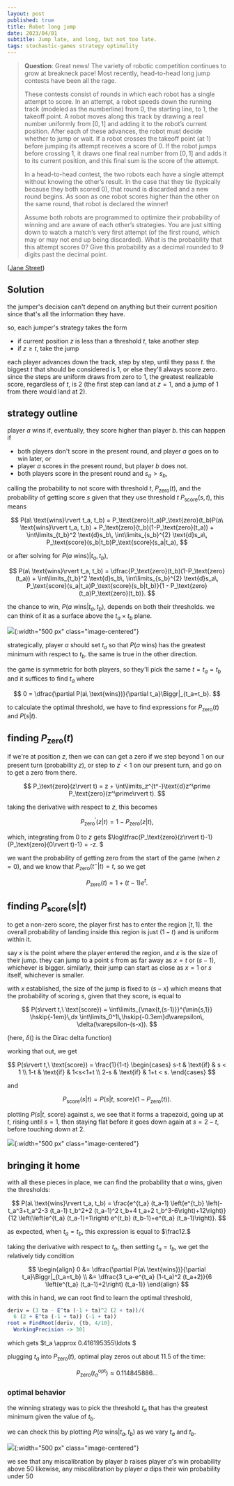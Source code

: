 ```yaml
---
layout: post
published: true
title: Robot long jump
date: 2023/04/01
subtitle: Jump late, and long, but not too late.
tags: stochastic-games strategy optimality 
---
```


>**Question**: Great news! The variety of robotic competition continues to grow at breakneck pace! Most recently, head-to-head long jump contests have been all the rage.
>
>These contests consist of rounds in which each robot has a single attempt to score. In an attempt, a robot speeds down the running track (modeled as the numberline) from $0,$ the starting line, to $1,$ the takeoff point. A robot moves along this track by drawing a real number uniformly from $\left[0,1\right]$ and adding it to the robot’s current position. After each of these advances, the robot must decide whether to jump or wait. If a robot crosses the takeoff point (at $1$) before jumping its attempt receives a score of $0.$ If the robot jumps before crossing $1,$ it draws one final real number from $\left[0,1\right]$ and adds it to its current position, and this final sum is the score of the attempt.
>
>In a head-to-head contest, the two robots each have a single attempt without knowing the other’s result. In the case that they tie (typically because they both scored $0$), that round is discarded and a new round begins. As soon as one robot scores higher than the other on the same round, that robot is declared the winner!
>
>Assume both robots are programmed to optimize their probability of winning and are aware of each other’s strategies. You are just sitting down to watch a match’s very first attempt (of the first round, which may or may not end up being discarded). What is the probability that this attempt scores $0$? Give this probability as a decimal rounded to $9$ digits past the decimal point.

<!--more-->

([Jane Street](https://www.janestreet.com/puzzles/current-puzzle/))

## Solution

the jumper's decision can't depend on anything but their current position since that's all the information they have.

so, each jumper's strategy takes the form
- if current position $z$ is less than a threshold $t$, take another step
- if $z\geq t$, take the jump

each player advances down the track, step by step, until they pass $t.$ the biggest $t$ that should be considered is $1,$ or else they'll always score zero. since the steps are uniform draws from zero to $1,$ the greatest realizable score, regardless of $t,$ is $2$ (the first step can land at $z=1$, and a jump of $1$ from there would land at $2$).

## strategy outline

player $a$ wins if, eventually, they score higher than player $b.$ this can happen if

- both players don't score in the present round, and player $a$ goes on to win later, or
- player $a$ scores in the present round, but player $b$ does not.
- both players score in the present round and $s_a > s_b$,


calling the probability to not score with threshold $t$, $P_\text{zero}(t),$ and the probability of getting score $s$ given that they use threshold $t$ $P_\text{score}(s, t),$ this means

$$ 
  P(a\ \text{wins}\rvert t_a, t_b) = P_\text{zero}(t_a)P_\text{zero}(t_b)P(a\ \text{wins}\rvert t_a, t_b) + P_\text{zero}(t_b)(1-P_\text{zero}(t_a)) + 
  \int\limits_{t_b}^2 \text{d}s_b\, \int\limits_{s_b}^{2} \text{d}s_a\, P_\text{score}(s_b|t_b)P_\text{score}(s_a|t_a),
$$

or after solving for $P(a\ \text{wins})\rvert t_a, t_b)$,

$$ P(a\ \text{wins}\rvert t_a, t_b) = \dfrac{P_\text{zero}(t_b)(1-P_\text{zero}(t_a)) + 
  \int\limits_{t_b}^2 \text{d}s_b\, \int\limits_{s_b}^{2} \text{d}s_a\, P_\text{score}(s_a|t_a)P_\text{score}(s_b|t_b)}{1 - P_\text{zero}(t_a)P_\text{zero}(t_b)}.
$$

the chance to win, $P(a\ \text{wins}\rvert t_a, t_b),$ depends on both their thresholds. we can think of it as a surface above the $t_a\times t_b$ plane.

![](/img/2023-04-01-ta-tb-prob-surface.png){:width="500 px" class="image-centered"}

strategically, player $a$ should set $t_a$ so that $P(a\ \text{wins})$ has the greatest minimum with respect to $t_b.$ the same is true in the other direction. 

the game is symmetric for both players, so they'll pick the same $t=t_a=t_b$ and it suffices to find $t_a$ where

$$ 0 = \dfrac{\partial P(a\ \text{wins})}{\partial t_a}\Biggr|_{t_a=t_b}. $$

<!-- the game is symmetric for both players, so both players will pick the same $t=t_a=t_b.$ strategically, player $b$ should set $t_b$ so that $P(b\ \text{wins}|t_a, t_b)$ is maximal with respect to $t_b,$ and minimal with respect to $t_a.$ -->

to calculate the optimal threshold, we have to find expressions for $P_\text{zero}(t)$ and $P(s\rvert t).$

## finding $P_\text{zero}(t)$

if we're at position $z,$ then we can can get a zero if we step beyond $1$ on our present turn (probability $z$), or step to $z^\prime < 1$ on our present turn, and go on to get a zero from there.

$$ P_\text{zero}(z\rvert t) = z + \int\limits_z^{t^-}\text{d}z^\prime P_\text{zero}(z^\prime\rvert t). $$

taking the derivative with respect to $z,$ this becomes 

$$ P_\text{zero}^\prime(z\rvert t) = 1 - P_\text{zero}(z\rvert t), $$

which, integrating from $0$ to $z$ gets $\log\tfrac{P_\text{zero}(z\rvert t)-1}{P_\text{zero}(0\rvert t)-1} = -z. $

we want the probability of getting zero from the start of the game (when $z=0$), and we know that $P_\text{zero}(t^-\rvert t) = t,$ so we get

$$ P_\text{zero}(t) = 1 +(t-1) e^t. $$


## finding $P_\text{score}(s\rvert t)$

to get a non-zero score, the player first has to enter the region $\left[t, 1\right].$ the overall probability of landing inside this region is just $(1-t)$ and is uniform within it. 

say $x$ is the point where the player entered the region, and $\varepsilon$ is the size of their jump. they can jump to a point $s$ from as far away as $x=t$ or $(s-1),$ whichever is bigger. similarly, their jump can start as close as $x=1$ or $s$ itself, whichever is smaller.

with $x$ established, the size of the jump is fixed to $(s-x)$ which means that the probability of scoring $s,$ given that they score, is equal to

$$ P(s\rvert t,\ \text{score}) = \int\limits_{\max{t,(s-1)}}^{\min{s,1}} \hskip{-1em}\,dx \int\limits_0^1\,\hskip{-0.3em}d\varepsilon\, \delta(\varepsilon-(s-x)). $$

(here, $\delta()$ is the Dirac delta function)

working that out, we get

<!-- $$ 
  P(s\rvert t) = 
    \frac{1}{1-t} \begin{cases}
      (s-t) & s < 1 \\
      (1-t) & 1<s<(1+t) \\
      (2-s) & (1+t) < s.
    \end{cases}
$$ -->

$$ P(s\rvert t,\ \text{score}) = 
     \frac{1}{1-t}
\begin{cases}
    s-t & \text{if} & s < 1 \\
    1-t & \text{if} & 1<s<1+t \\
    2-s & \text{if} & 1+t < s.
\end{cases}
$$

and 

$$P_\text{score}(s\rvert t) = P(s\rvert t,\ \text{score})(1-P_\text{zero}(t)). $$

plotting $P(s\rvert t,\ \text{score})$ against $s,$ we see that it forms a trapezoid, going up at $t,$ rising until $s=1,$ then staying flat before it goes down again at $s=2-t,$ before touching down at $2.$ 

![](/img/2023-04-01-score-prob.png){:width="500 px" class="image-centered"}

## bringing it home

with all these pieces in place, we can find the probability that $a$ wins, given the thresholds:

$$ P(a\ \text{wins}\rvert t_a, t_b) = \frac{e^{t_a} (t_a-1) \left(e^{t_b} \left(-t_a^3+t_a^2-3
   (t_a-1) t_b^2+2 (t_a-1)^2 t_b+4 t_a+2
   t_b^3-6\right)+12\right)}{12 \left(\left(e^{t_a} (t_a-1)+1\right)
   e^{t_b} (t_b-1)+e^{t_a} (t_a-1)\right)}.
$$

as expected, when $t_a=t_b,$ this expression is equal to $\frac12.$

taking the derivative with respect to $t_a,$ then setting $t_a = t_b,$ we get the relatively tidy condition

$$ 
  \begin{align}
    0 &= \dfrac{\partial P(a\ \text{wins})}{\partial t_a}\Biggr|_{t_a=t_b} \\
    &= \dfrac{3 t_a-e^{t_a} (1-t_a)^2 (t_a+2)}{6 \left(e^{t_a}
   (t_a-1)+2\right) (t_a-1)}
  \end{align}
$$

with this in hand, we can root find to learn the optimal threshold, 

```mathematica
deriv = (3 ta - E^ta (-1 + ta)^2 (2 + ta))/(
  6 (2 + E^ta (-1 + ta)) (-1 + ta))
root = FindRoot[deriv, {tb, 4/10}, 
  WorkingPrecision -> 30]
  ```
  
  which gets $t_a \approx 0.416195355\ldots $

plugging $t_a$ into $P_\text{zero}(t),$ optimal play zeros out about $11.5%$ of the time:

$$ P_\text{zero}(t_a^\text{opt}) \approx 0.114845886\ldots $$

### optimal behavior

the winning strategy was to pick the threshold $t_a$ that has the greatest minimum given the value of $t_b$. 

we can check this by plotting $P(a\ \text{wins}\rvert t_a, t_b)$ as we vary $t_a$ and $t_b.$

![](/img/2023-04-01-optimal-plots.png){:width="500 px" class="image-centered"}

we see that any miscalibration by player $b$ raises player $a$'s win probability above $50%.$ likewise, any miscalibration by player $a$ dips their win probability under $50%.$


<br>
